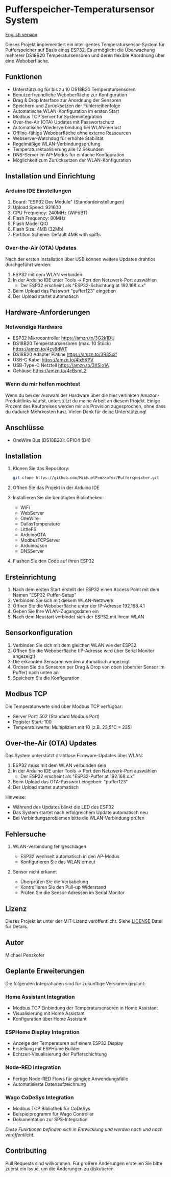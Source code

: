 # Pufferspeicher-Temperatursensor System

[English version](README.en.md)

Dieses Projekt implementiert ein intelligentes Temperatursensor-System für Pufferspeicher auf Basis eines ESP32. Es ermöglicht die Überwachung mehrerer DS18B20 Temperatursensoren und deren flexible Anordnung über eine Weboberfläche.

## Funktionen

- Unterstützung für bis zu 10 DS18B20 Temperatursensoren
- Benutzerfreundliche Weboberfläche zur Konfiguration
- Drag & Drop Interface zur Anordnung der Sensoren
- Speichern und Zurücksetzen der Fühlerreihenfolge
- Automatische WLAN-Konfiguration im ersten Start
- Modbus TCP Server für Systemintegration
- Over-the-Air (OTA) Updates mit Passwortschutz
- Automatische Wiederverbindung bei WLAN-Verlust
- Offline-fähige Weboberfläche ohne externe Ressourcen
- Webserver-Watchdog für erhöhte Stabilität
- Regelmäßige WLAN-Verbindungsprüfung
- Temperaturaktualisierung alle 12 Sekunden
- DNS-Server im AP-Modus für einfache Konfiguration
- Möglichkeit zum Zurücksetzen der WLAN-Konfiguration

## Installation und Einrichtung

### Arduino IDE Einstellungen

1. Board: "ESP32 Dev Module" (Standardeinstellungen)
2. Upload Speed: 921600
3. CPU Frequency: 240MHz (WiFi/BT)
4. Flash Frequency: 80MHz
5. Flash Mode: QIO
6. Flash Size: 4MB (32Mb)
7. Partition Scheme: Default 4MB with spiffs

### Over-the-Air (OTA) Updates

Nach der ersten Installation über USB können weitere Updates drahtlos durchgeführt werden:

1. ESP32 mit dem WLAN verbinden
2. In der Arduino IDE unter Tools -> Port den Netzwerk-Port auswählen
   - Der ESP32 erscheint als "ESP32-Schichtung at 192.168.x.x"
3. Beim Upload das Passwort "puffer123" eingeben
4. Der Upload startet automatisch

## Hardware-Anforderungen

### Notwendige Hardware

- ESP32 Mikrocontroller https://amzn.to/3G2k1DU
- DS18B20 Temperatursensoren (max. 10 Stück) https://amzn.to/4cv8dWT
- DS18B20 Adapter Platine https://amzn.to/3R8Sxif
- USB-C Kabel https://amzn.to/4lx5KPV
- USB-Type-C Netzteil https://amzn.to/3XSio1A
- Gehäuse https://amzn.to/4cBsmL2

### Wenn du mir helfen möchtest

Wenn du bei der Auswahl der Hardware über die hier verlinkten Amazon-Produktlinks kaufst, unterstützt du meine Arbeit an diesem Projekt. Einige Prozent des Kaufpreises werden mir als Provision zugesprochen, ohne dass du dadurch Mehrkosten hast. Vielen Dank für deine Unterstützung!

## Anschlüsse

- OneWire Bus (DS18B20): GPIO4 (D4)

## Installation

1. Klonen Sie das Repository:
   ```bash
   git clone https://github.com/MichaelPenzkofer/Pufferspeicher.git
   ```

2. Öffnen Sie das Projekt in der Arduino IDE

3. Installieren Sie die benötigten Bibliotheken:
   - WiFi
   - WebServer
   - OneWire
   - DallasTemperature
   - LittleFS
   - ArduinoOTA
   - ModbusTCPServer
   - ArduinoJson
   - DNSServer

4. Flashen Sie den Code auf Ihren ESP32

## Ersteinrichtung

1. Nach dem ersten Start erstellt der ESP32 einen Access Point mit dem Namen "ESP32-Puffer-Setup"
2. Verbinden Sie sich mit diesem WLAN-Netzwerk
3. Öffnen Sie die Weboberfläche unter der IP-Adresse 192.168.4.1
4. Geben Sie Ihre WLAN-Zugangsdaten ein
5. Nach dem Neustart verbindet sich der ESP32 mit Ihrem WLAN

## Sensorkonfiguration

1. Verbinden Sie sich mit dem gleichen WLAN wie der ESP32
2. Öffnen Sie die Weboberfläche (IP-Adresse wird über Serial Monitor angezeigt)
3. Die erkannten Sensoren werden automatisch angezeigt
4. Ordnen Sie die Sensoren per Drag & Drop von oben (oberster Sensor im Puffer) nach unten an
5. Speichern Sie die Konfiguration

## Modbus TCP

Die Temperaturwerte sind über Modbus TCP verfügbar:
- Server Port: 502 (Standard Modbus Port)
- Register Start: 100
- Temperaturwerte: Multipliziert mit 10 (z.B. 23,5°C = 235)

## Over-the-Air (OTA) Updates

Das System unterstützt drahtlose Firmware-Updates über WLAN:

1. ESP32 muss mit dem WLAN verbunden sein
2. In der Arduino IDE unter Tools -> Port den Netzwerk-Port auswählen
   - Der ESP32 erscheint als "ESP32-Puffer at 192.168.x.x"
3. Beim Upload das OTA-Passwort eingeben: "puffer123"
4. Der Upload startet automatisch

Hinweise:
- Während des Updates blinkt die LED des ESP32
- Das System startet nach erfolgreichem Update automatisch neu
- Bei Verbindungsproblemen bitte die WLAN-Verbindung prüfen

## Fehlersuche

1. WLAN-Verbindung fehlgeschlagen
   - ESP32 wechselt automatisch in den AP-Modus
   - Konfigurieren Sie das WLAN erneut

2. Sensor nicht erkannt
   - Überprüfen Sie die Verkabelung
   - Kontrollieren Sie den Pull-up Widerstand
   - Prüfen Sie die Sensor-Adressen im Serial Monitor

## Lizenz

Dieses Projekt ist unter der MIT-Lizenz veröffentlicht. Siehe [LICENSE](LICENSE) Datei für Details.

## Autor

Michael Penzkofer

## Geplante Erweiterungen

Die folgenden Integrationen sind für zukünftige Versionen geplant:

### Home Assistant Integration
- Modbus TCP Einbindung der Temperatursensoren in Home Assistant
- Visualisierung mit Home Assistant
- Konfiguration über Home Assistant

### ESPHome Display Integration
- Anzeige der Temperaturen auf einem ESP32 Display
- Erstellung mit ESPHome Builder
- Echtzeit-Visualisierung der Pufferschichtung

### Node-RED Integration
- Fertige Node-RED Flows für gängige Anwendungsfälle
- Automatisierte Datenaufzeichnung

### Wago CoDeSys Integration
- Modbus TCP Bibliothek für CoDeSys
- Beispielprogramm für Wago Controller
- Dokumentation zur SPS-Integration

*Diese Funktionen befinden sich in Entwicklung und werden nach und nach veröffentlicht.*

## Contributing

Pull Requests sind willkommen. Für größere Änderungen erstellen Sie bitte zuerst ein Issue, um die Änderungen zu diskutieren.